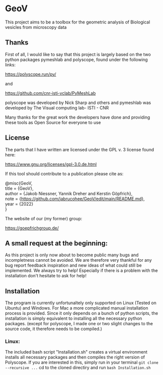 # GeoV
This project aims to be a toolbox for the geometric analysis of Biological vesicles from microscopy data


## Thanks
First of all, I would like to say that this project is largely based on the two python packages pymeshlab and polyscope, found under the following links:

https://polyscope.run/py/

and 

https://github.com/cnr-isti-vclab/PyMeshLab

polyscope was developed by Nick Sharp and others and pymeshlab was developed by The Visual computing lab- ISTI - CNR

Many thanks for the great work the developers have done and providing these tools as Open Source for everyone to use

## License

The parts that I have written are licensed under the GPL v. 3 license found here:

https://www.gnu.org/licenses/gpl-3.0.de.html

If this tool should contribute to a publication please cite as:

@misc{GeoV,    
  title = {GeoV},   
  author = {Jakob Niessner, Yannik Dreher and Kerstin Göpfrich},   
  note = {https://github.com/jabrucohee/GeoV/edit/main/README.md},   
  year = {2022}   
}

The website of our (my former) group:

https://goepfrichgroup.de/

## A small request at the beginning:

As this project is only now about to become public many bugs and incompletness cannot be avoided. We are therefore very thankful for any bug report feedback inspiration and new ideas of what could still be implemented. We always try to help! Especially if there is a problem with the installation don't hesitate to ask for help!

## Installation

The program is currently unfortunaltely only supported on Linux (Tested on Ubuntu) and Windows. For Mac a more complicated manual installation process is provided. Since it only depends on a bunch of python scripts, the installation is simply equivalent to installing all the necessary python packages. (except for polyscope, I made one or two slight changes to the source code, it therefore needs to be compiled.)

### Linux:
The included bash script "Installation.sh" creates a virtual environment installs all necessary packages and then compiles the right version of Polyscope.
If you are interested in this, simply run in your terminal `git clone --recursive ...` cd to the cloned directiry and run `bash Installation.sh`


